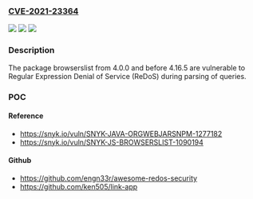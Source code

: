 ### [CVE-2021-23364](https://cve.mitre.org/cgi-bin/cvename.cgi?name=CVE-2021-23364)
![](https://img.shields.io/static/v1?label=Product&message=browserslist&color=blue)
![](https://img.shields.io/static/v1?label=Version&message=%3E%3D%204.0.0%20&color=brighgreen)
![](https://img.shields.io/static/v1?label=Vulnerability&message=Regular%20Expression%20Denial%20of%20Service%20(ReDoS)&color=brighgreen)

### Description

The package browserslist from 4.0.0 and before 4.16.5 are vulnerable to Regular Expression Denial of Service (ReDoS) during parsing of queries.

### POC

#### Reference
- https://snyk.io/vuln/SNYK-JAVA-ORGWEBJARSNPM-1277182
- https://snyk.io/vuln/SNYK-JS-BROWSERSLIST-1090194

#### Github
- https://github.com/engn33r/awesome-redos-security
- https://github.com/ken505/link-app

